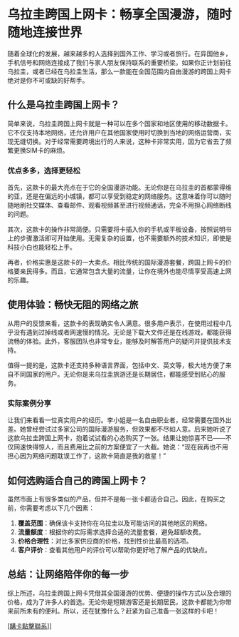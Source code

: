 # 乌拉圭跨国上网卡：畅享全国漫游，随时随地连接世界

随着全球化的发展，越来越多的人选择到国外工作、学习或者旅行。在异国他乡，手机信号和网络连接成了我们与家人朋友保持联系的重要桥梁。如果你正计划前往乌拉圭，或者已经在乌拉圭生活，那么一款能在全国范围内自由漫游的跨国上网卡绝对是你不可或缺的好帮手。

## 什么是乌拉圭跨国上网卡？

简单来说，乌拉圭跨国上网卡就是一种可以在多个国家和地区使用的移动数据卡。它不仅支持本地网络，还允许用户在其他国家使用时切换到当地的网络运营商，实现无缝切换。对于经常需要跨境出行的人来说，这种卡非常实用，因为它省去了频繁更换SIM卡的麻烦。

### 优点多多，选择更轻松

首先，这款卡的最大亮点在于它的全国漫游功能。无论你是在乌拉圭的首都蒙得维的亚，还是在偏远的小城镇，都可以享受到稳定的网络服务。这意味着你可以随时随地刷社交媒体、查看邮件、观看视频甚至进行视频通话，完全不用担心网络断线的问题。

其次，这款卡的操作非常简便。只需要将卡插入你的手机或平板设备，按照说明书上的步骤激活即可开始使用。无需复杂的设置，也不需要额外的技术知识，即使是科技小白也能轻松上手。

再者，价格实惠是这款卡的一大卖点。相比传统的国际漫游套餐，跨国上网卡的价格要亲民得多。而且，它通常包含大量的流量，让你在境外也能尽情享受高速上网的乐趣。

## 使用体验：畅快无阻的网络之旅

从用户的反馈来看，这款卡的表现确实令人满意。很多用户表示，在使用过程中几乎没有遇到过掉线或者网速慢的情况。无论是下载大文件还是在线游戏，都能获得流畅的体验。此外，客服团队也非常专业，能够及时解答用户的疑问并提供技术支持。

值得一提的是，这款卡还支持多种语言界面，包括中文、英文等，极大地方便了来自不同国家的用户。无论你是来乌拉圭旅游还是长期居住，都能感受到贴心的服务。

### 实际案例分享

让我们来看看一位真实用户的经历。李小姐是一名自由职业者，经常需要在国外出差。她曾经尝试过多家公司的国际漫游服务，但效果都不尽如人意。后来她听说了这款乌拉圭跨国上网卡，抱着试试看的心态购买了一张。结果让她惊喜不已——不仅网速快得惊人，而且费用比之前的方案便宜了一大截。她说：“现在我再也不用担心因为网络问题耽误工作了，这款卡简直是我的救星！”

## 如何选购适合自己的跨国上网卡？

虽然市面上有很多类似的产品，但并不是每一张卡都适合自己。因此，在购买之前，你需要考虑以下几个因素：

1. **覆盖范围**：确保该卡支持你在乌拉圭以及可能访问的其他地区的网络。
2. **流量额度**：根据你的实际需求选择合适的流量套餐，避免超额收费。
3. **价格合理性**：对比多家供应商的价格，找到性价比最高的选项。
4. **客户评价**：查看其他用户的评价可以帮助你更好地了解产品的优缺点。

## 总结：让网络陪伴你的每一步

综上所述，乌拉圭跨国上网卡凭借其全国漫游的优势、便捷的操作方式以及合理的价格，成为了许多人的首选。无论你是短期游客还是长期居民，这款卡都能为你带来前所未有的便利。所以，还在犹豫什么？赶紧为自己准备一张这样的卡吧！

[[購卡點擊聯系](https://t.me/s/SXDXQF)]]